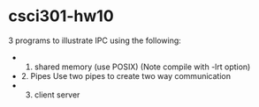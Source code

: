 # csci301-hw10
3 programs to illustrate IPC using the following:  
- 1. shared memory (use POSIX) (Note compile with -lrt option)  
- 2. Pipes Use two pipes to create two way communication  
- 3. client server 

